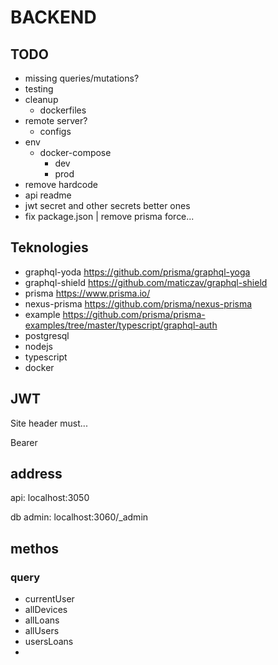 

# BACKEND

## TODO

- missing queries/mutations?
- testing
- cleanup
    - dockerfiles
- remote server?
    - configs
- env
    - docker-compose
        - dev
        - prod
- remove hardcode
- api readme
- jwt secret and other secrets better ones
- fix package.json | remove prisma force...

## Teknologies

- graphql-yoda https://github.com/prisma/graphql-yoga
- graphql-shield https://github.com/maticzav/graphql-shield
- prisma https://www.prisma.io/
- nexus-prisma https://github.com/prisma/nexus-prisma
- example https://github.com/prisma/prisma-examples/tree/master/typescript/graphql-auth
- postgresql
- nodejs
- typescript
- docker

## JWT

Site header must...

Bearer <token>


## address

api: localhost:3050

db admin: localhost:3060/_admin

## methos

### query

- currentUser
- allDevices
- allLoans
- allUsers
- usersLoans
- 